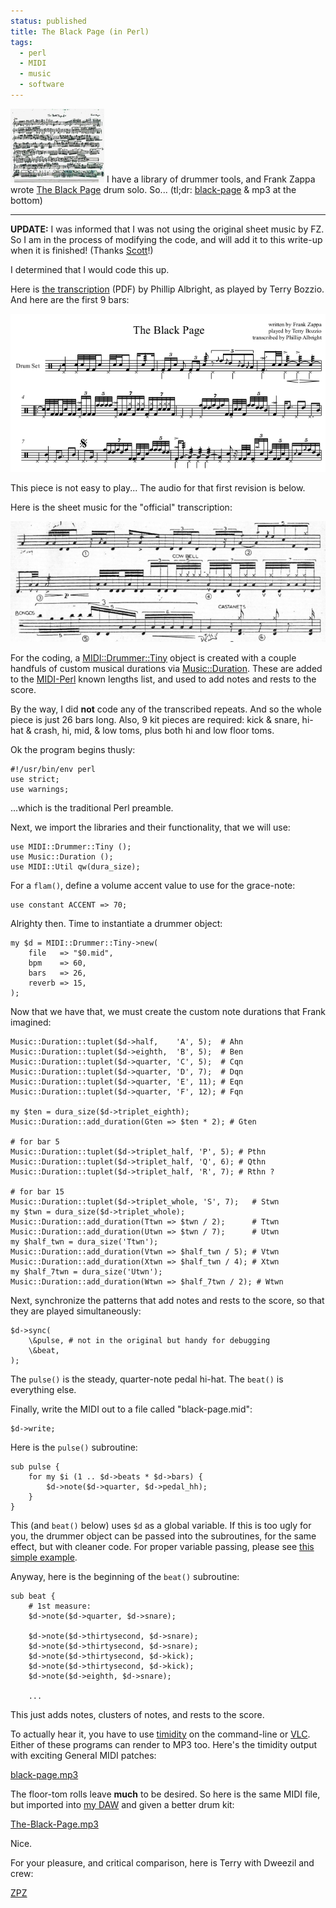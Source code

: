 ```yaml
---                                                                                                                                                                          
status: published
title: The Black Page (in Perl)
tags:
  - perl
  - MIDI
  - music
  - software
---
```


[![The-Black-Page-Original-sm.jpg](The-Black-Page-Original-sm.jpg)](The-Black-Page-Original.jpg)
I have a library of drummer tools, and Frank Zappa wrote [The Black Page](https://en.wikipedia.org/wiki/The_Black_Page) drum solo.  So... (tl;dr: [black-page](https://github.com/ology/MIDI-Drummer-Tiny/blob/master/eg/black-page) & mp3 at the bottom)

---
 **UPDATE:** I was informed that I was not using the original sheet music by FZ.  So I am in the process of modifying the code, and will add it to this write-up when it is finished! (Thanks [Scott](https://www.reddit.com/user/geoscott/)!)

I determined that I would code this up.

Here is [the transcription](https://polynome.net/wp-content/uploads/2020/02/Zappa-The-Black-Page-Terry-Bozzio.pdf) (PDF) by Phillip Albright, as played by Terry Bozzio. And here are the first 9 bars:

![black-page-ex.png](black-page-ex.png)

This piece is not easy to play... The audio for that first revision is below.

Here is the sheet music for the "official" transcription:

![black-page-8-bars.png](black-page-8-bars.png)

For the coding, a [MIDI::Drummer::Tiny](https://metacpan.org/pod/MIDI::Drummer::Tiny) object is created with a couple handfuls of custom musical durations via [Music::Duration](https://metacpan.org/pod/Music::Duration). These are added to the [MIDI-Perl](https://metacpan.org/dist/MIDI-Perl) known lengths list, and used to add notes and rests to the score.

By the way, I did **not** code any of the transcribed repeats. And so the whole piece is just 26 bars long.  Also, 9 kit pieces are required: kick & snare, hi-hat & crash, hi, mid, & low toms, plus both hi and low floor toms.

Ok the program begins thusly:

    #!/usr/bin/env perl
    use strict;
    use warnings;

...which is the traditional Perl preamble.

Next, we import the libraries and their functionality, that we will use:

    use MIDI::Drummer::Tiny ();
    use Music::Duration ();
    use MIDI::Util qw(dura_size);

For a `flam()`, define a volume accent value to use for the grace-note:

    use constant ACCENT => 70;

Alrighty then.  Time to instantiate a drummer object:

    my $d = MIDI::Drummer::Tiny->new(
        file   => "$0.mid",
        bpm    => 60,
        bars   => 26,
        reverb => 15,
    );

Now that we have that, we must create the custom note durations that Frank imagined:

    Music::Duration::tuplet($d->half,    'A', 5);  # Ahn
    Music::Duration::tuplet($d->eighth,  'B', 5);  # Ben
    Music::Duration::tuplet($d->quarter, 'C', 5);  # Cqn
    Music::Duration::tuplet($d->quarter, 'D', 7);  # Dqn
    Music::Duration::tuplet($d->quarter, 'E', 11); # Eqn
    Music::Duration::tuplet($d->quarter, 'F', 12); # Fqn

    my $ten = dura_size($d->triplet_eighth);
    Music::Duration::add_duration(Gten => $ten * 2); # Gten

    # for bar 5
    Music::Duration::tuplet($d->triplet_half, 'P', 5); # Pthn
    Music::Duration::tuplet($d->triplet_half, 'Q', 6); # Qthn
    Music::Duration::tuplet($d->triplet_half, 'R', 7); # Rthn ?

    # for bar 15
    Music::Duration::tuplet($d->triplet_whole, 'S', 7);   # Stwn
    my $twn = dura_size($d->triplet_whole);
    Music::Duration::add_duration(Ttwn => $twn / 2);      # Ttwn
    Music::Duration::add_duration(Utwn => $twn / 7);      # Utwn
    my $half_twn = dura_size('Ttwn');
    Music::Duration::add_duration(Vtwn => $half_twn / 5); # Vtwn
    Music::Duration::add_duration(Xtwn => $half_twn / 4); # Xtwn
    my $half_7twn = dura_size('Utwn');
    Music::Duration::add_duration(Wtwn => $half_7twn / 2); # Wtwn

Next, synchronize the patterns that add notes and rests to the score, so that they are played simultaneously:

    $d->sync(
        \&pulse, # not in the original but handy for debugging
        \&beat,
    );

The `pulse()` is the steady, quarter-note pedal hi-hat.  The `beat()` is everything else.

Finally, write the MIDI out to a file called "black-page.mid":

    $d->write;

Here is the `pulse()` subroutine:

    sub pulse {
        for my $i (1 .. $d->beats * $d->bars) {
            $d->note($d->quarter, $d->pedal_hh);
        }
    }

This (and `beat()` below) uses `$d` as a global variable. If this is too ugly for you, the drummer object can be passed into the subroutines, for the same effect, but with cleaner code.  For proper variable passing, please see [this simple example](https://github.com/ology/MIDI-Perl-HOWTO/blob/main/ex-02-02.pl).

Anyway, here is the beginning of the `beat()` subroutine:

    sub beat {
        # 1st measure:
        $d->note($d->quarter, $d->snare);

        $d->note($d->thirtysecond, $d->snare);
        $d->note($d->thirtysecond, $d->snare);
        $d->note($d->thirtysecond, $d->kick);
        $d->note($d->thirtysecond, $d->kick);
        $d->note($d->eighth, $d->snare);

        ...

This just adds notes, clusters of notes, and rests to the score.

To actually hear it, you have to use [timidity](https://timidity.sourceforge.net/) on the command-line or [VLC](https://www.videolan.org/vlc/).  Either of these programs can render to MP3 too.  Here's the timidity output with exciting General MIDI patches:

[black-page.mp3](black-page.mp3)

The floor-tom rolls leave **much** to be desired.  So here is the same MIDI file, but imported into [my DAW](https://www.apple.com/logic-pro/) and given a better drum kit:

[The-Black-Page.mp3](The-Black-Page.mp3)

Nice.

For your pleasure, and critical comparison, here is Terry with Dweezil and crew:

[ZPZ](https://www.youtube.com/watch?v=aDQE82ElyJg)
